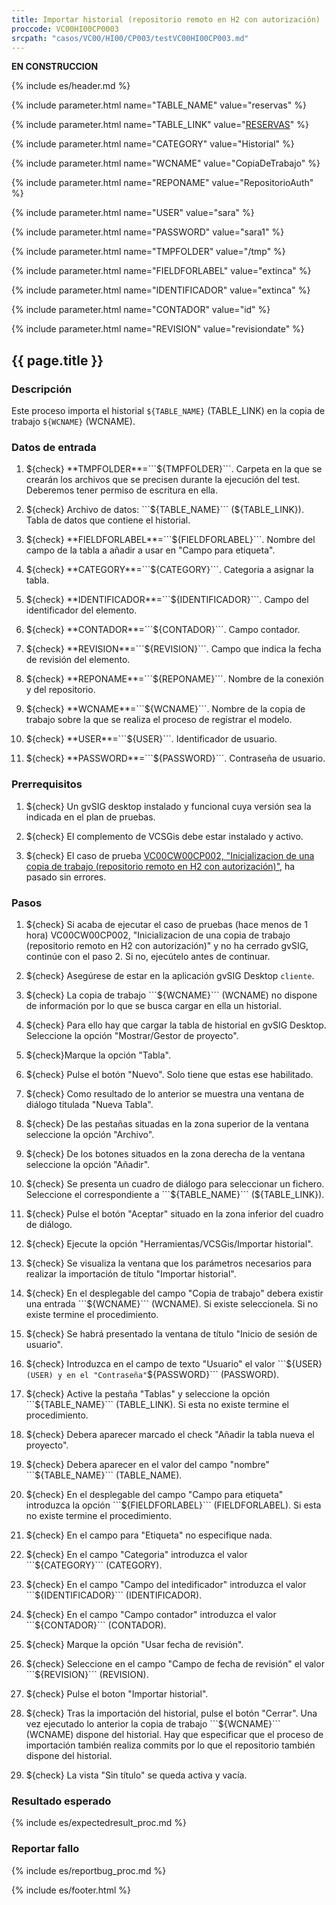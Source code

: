 ```yaml
---
title: Importar historial (repositorio remoto en H2 con autorización)
proccode: VC00HI00CP0003
srcpath: "casos/VC00/HI00/CP003/testVC00HI00CP003.md"
---
```



**EN CONSTRUCCION**

{% include es/header.md %}

{% include parameter.html name="TABLE_NAME" value="reservas" %}

{% include parameter.html name="TABLE_LINK" value="<a href='../../data/reservas.csv'>RESERVAS</a>" %}

{% include parameter.html name="CATEGORY" value="Historial" %}

{% include parameter.html name="WCNAME" value="CopiaDeTrabajo" %}

{% include parameter.html name="REPONAME" value="RepositorioAuth" %}

{% include parameter.html name="USER" value="sara" %}

{% include parameter.html name="PASSWORD" value="sara1" %}

{% include parameter.html name="TMPFOLDER" value="/tmp" %}

{% include parameter.html name="FIELDFORLABEL" value="extinca" %}

{% include parameter.html name="IDENTIFICADOR" value="extinca" %}

{% include parameter.html name="CONTADOR" value="id" %}

{% include parameter.html name="REVISION" value="revisiondate" %}



## {{ page.title }}

### Descripción

Este proceso importa el historial ```${TABLE_NAME}``` (TABLE_LINK) en la copia de trabajo ```${WCNAME}``` (WCNAME).

### Datos de entrada

1. ${check} **TMPFOLDER**=```${TMPFOLDER}```. Carpeta en la que se crearán los archivos que se precisen 
   durante la ejecución del test. Deberemos tener permiso de escritura en ella. 

2. ${check} Archivo de datos: ```${TABLE_NAME}``` (${TABLE_LINK}). Tabla de datos que contiene el historial. 

3. ${check} **FIELDFORLABEL**=```${FIELDFORLABEL}```. Nombre del campo de la tabla a añadir
   a usar en "Campo para etiqueta".

4. ${check} **CATEGORY**=```${CATEGORY}```. Categoria a asignar la tabla.

5. ${check} **IDENTIFICADOR**=```${IDENTIFICADOR}```. Campo del identificador del elemento.

6. ${check} **CONTADOR**=```${CONTADOR}```. Campo contador.

7. ${check} **REVISION**=```${REVISION}```. Campo que indica la fecha de revisión del elemento.

8. ${check} **REPONAME**=```${REPONAME}```. Nombre de la conexión y del repositorio.

9. ${check} **WCNAME**=```${WCNAME}```. Nombre de la copia de trabajo sobre la que se realiza el 
   proceso de registrar el modelo.

10. ${check} **USER**=```${USER}```. Identificador de usuario.

11. ${check} **PASSWORD**=```${PASSWORD}```. Contraseña de usuario.

### Prerrequisitos

1. ${check} Un gvSIG desktop instalado y funcional cuya versión sea la indicada en el plan de pruebas.

2. ${check} El complemento de VCSGis debe estar instalado y activo.

3. ${check} El caso de prueba 
   [VC00CW00CP002, "Inicializacion de una copia de trabajo (repositorio remoto en H2 con autorización)"](../../CW00/CP002/testVC00WC00CP002.md),
   ha pasado sin errores.
   
### Pasos

1. ${check} Si acaba de ejecutar el caso de pruebas (hace menos de 1 hora) VC00CW00CP002,
    "Inicializacion de una copia de trabajo (repositorio remoto en H2 con autorización)"
    y no ha cerrado gvSIG, continúe con el paso 2. Si no, ejecútelo antes de continuar.

2. ${check} Asegúrese de estar en la aplicación gvSIG Desktop ```cliente```.

3. ${check} La copia de trabajo ```${WCNAME}``` (WCNAME) no dispone de información por lo que se busca cargar en ella un historial.

4. ${check} Para ello hay que cargar la tabla de historial en gvSIG Desktop. Seleccione la opción "Mostrar/Gestor de proyecto".

5. ${check}Marque la opción "Tabla".

6. ${check} Pulse el botón "Nuevo". Solo tiene que estas ese habilitado.

7. ${check} Como resultado de lo anterior se muestra una ventana de diálogo titulada "Nueva Tabla". 

8. ${check} De las pestañas situadas en la zona superior de la ventana seleccione la opción "Archivo".

9. ${check} De los botones situados en la zona derecha de la ventana seleccione la opción "Añadir".

10. ${check} Se presenta un cuadro de diálogo para seleccionar un fichero. 
    Seleccione el correspondiente a ```${TABLE_NAME}``` (${TABLE_LINK}).

11. ${check} Pulse el botón "Aceptar" situado en la zona inferior del cuadro de diálogo.

12. ${check} Ejecute la opción "Herramientas/VCSGis/Importar historial".

13. ${check} Se visualiza la ventana que los parámetros necesarios para realizar la importación
   de título  "Importar historial".

14. ${check} En el desplegable del campo "Copia de trabajo" debera existir una 
   entrada ```${WCNAME}``` (WCNAME). Si existe seleccionela. Si no existe
   termine el procedimiento.
   
15. ${check} Se habrá presentado la ventana de título "Inicio de sesión de usuario".

16. ${check} Introduzca en el campo de texto "Usuario" el valor ```${USER}``` (USER) y en el "Contraseña" ```${PASSWORD}``` (PASSWORD).

17. ${check} Active la pestaña "Tablas" y seleccione
    la opción ```${TABLE_NAME}``` (TABLE_LINK). Si esta no existe termine el procedimiento.

18. ${check} Debera aparecer marcado el check "Añadir la tabla nueva el proyecto".

19. ${check} Debera aparecer en el valor del campo "nombre" ```${TABLE_NAME}``` (TABLE_NAME).

20. ${check} En el desplegable del  campo "Campo para etiqueta" introduzca 
   la opción ```${FIELDFORLABEL}``` (FIELDFORLABEL). 
   Si esta no existe termine el procedimiento.

21. ${check} En el campo para "Etiqueta" no especifique nada.

22. ${check} En el campo "Categoria" introduzca el valor ```${CATEGORY}``` (CATEGORY).

23. ${check} En el campo "Campo del intedificador" introduzca el valor ```${IDENTIFICADOR}``` (IDENTIFICADOR).

24. ${check} En el campo "Campo contador" introduzca el valor ```${CONTADOR}``` (CONTADOR).

25. ${check} Marque la opción "Usar fecha de revisión".

26. ${check} Seleccione en el campo "Campo de fecha de revisión" el valor ```${REVISION}``` (REVISION).

27. ${check} Pulse el boton "Importar historial".

28. ${check} Tras la importación del historial, pulse el botón "Cerrar". Una vez ejecutado lo anterior la copia de trabajo ```${WCNAME}``` (WCNAME) dispone del
    historial. Hay que especificar que el proceso de importación también realiza commits por lo que el repositorio también dispone del historial.

29. ${check} La vista "Sin título" se queda activa y vacía.



### Resultado esperado

{% include es/expectedresult_proc.md %}

### Reportar fallo

{% include es/reportbug_proc.md %}

{% include es/footer.html %}

